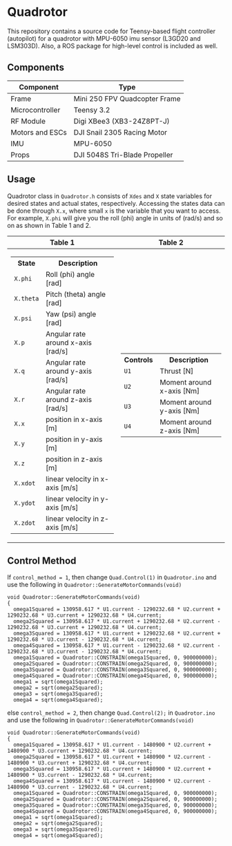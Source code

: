 # Quadrotor 
This repository contains a source code for Teensy-based flight controller (autopilot) for a quadrotor with MPU-6050 imu sensor (L3GD20 and LSM303D). Also, a ROS package for high-level control is included as well. 

## Components
| Component | Type |
| --- | --- |
| Frame | Mini 250 FPV Quadcopter Frame |
| Microcontroller | Teensy 3.2 |
| RF Module | Digi XBee3 (XB3-24Z8PT-J) |
| Motors and ESCs | DJI Snail 2305 Racing Motor |
| IMU | MPU-6050 |
| Props | DJI 5048S Tri-Blade Propeller |

## Usage
Quadrotor class in `Quadrotor.h` consists of `Xdes` and `X` state variables for desired states and actual states, respectively. Accessing the states data can be done through `X.x`, where small `x` is the variable that you want to access. For example, `X.phi` will give you the roll (phi) angle in units of (rad/s) and so on as shown in Table 1 and 2.


|Table 1|Table 2|
|--|--|
|<table> <tr><th>State</th><th>Description</th></tr><tr><td>`X.phi`</td><td>Roll (phi) angle [rad]</td></tr> <tr><td>`X.theta`</td><td>Pitch (theta) angle [rad]</td></tr> <tr><td>`X.psi`</td><td>Yaw (psi) angle [rad]</td></tr> <tr><td>`X.p`</td><td>Angular rate around x-axis [rad/s]</td></tr> <tr><td>`X.q`</td><td>Angular rate around y-axis [rad/s]</td></tr> <tr><td>`X.r`</td><td>Angular rate around z-axis [rad/s]</td></tr> <tr><td>`X.x`</td><td>position in x-axis [m]</td></tr> <tr><td>`X.y`</td><td>position in y-axis [m]</td></tr> <tr><td>`X.z`</td><td>position in z-axis [m]</td></tr> <tr><td>`X.xdot`</td><td>linear velocity in x-axis [m/s]</td></tr> <tr><td>`X.ydot`</td><td>linear velocity in y-axis [m/s]</td></tr> <tr><td>`X.zdot`</td><td>linear velocity in z-axis [m/s]</td></tr> </table>| <table> <tr><th>Controls</th><th>Description</th></tr><tr><td>`U1`</td><td>Thrust [N]</td></tr> <tr><td>`U2`</td><td>Moment around x-axis [Nm]</td></tr> <tr><td>`U3`</td><td>Moment around y-axis [Nm]</td></tr> <tr><td>`U4`</td><td>Moment around z-axis [Nm]</td></tr></table>

## Control Method 
If `control_method = 1`, then change `Quad.Control(1)` in `Quadrotor.ino` and use the following in `Quadrotor::GenerateMotorCommands(void)`
```
void Quadrotor::GenerateMotorCommands(void)
{
  omega1Squared = 130958.617 * U1.current - 1290232.68 * U2.current + 1290232.68 * U3.current + 1290232.68 * U4.current;
  omega2Squared = 130958.617 * U1.current + 1290232.68 * U2.current - 1290232.68 * U3.current + 1290232.68 * U4.current;
  omega3Squared = 130958.617 * U1.current + 1290232.68 * U2.current + 1290232.68 * U3.current - 1290232.68 * U4.current;
  omega4Squared = 130958.617 * U1.current - 1290232.68 * U2.current - 1290232.68 * U3.current - 1290232.68 * U4.current;
  omega1Squared = Quadrotor::CONSTRAIN(omega1Squared, 0, 900000000);
  omega2Squared = Quadrotor::CONSTRAIN(omega2Squared, 0, 900000000);
  omega3Squared = Quadrotor::CONSTRAIN(omega3Squared, 0, 900000000);
  omega4Squared = Quadrotor::CONSTRAIN(omega4Squared, 0, 900000000);
  omega1 = sqrt(omega1Squared);
  omega2 = sqrt(omega2Squared);
  omega3 = sqrt(omega3Squared);
  omega4 = sqrt(omega4Squared);
```
else `control_method = 2`, then change `Quad.Control(2);` in `Quadrotor.ino` and use the following in `Quadrotor::GenerateMotorCommands(void)`
```
void Quadrotor::GenerateMotorCommands(void)
{
  omega1Squared = 130958.617 * U1.current - 1480900 * U2.current + 1480900 * U3.current + 1290232.68 * U4.current;
  omega2Squared = 130958.617 * U1.current + 1480900 * U2.current - 1480900 * U3.current + 1290232.68 * U4.current;
  omega3Squared = 130958.617 * U1.current + 1480900 * U2.current + 1480900 * U3.current - 1290232.68 * U4.current;
  omega4Squared = 130958.617 * U1.current - 1480900 * U2.current - 1480900 * U3.current - 1290232.68 * U4.current;
  omega1Squared = Quadrotor::CONSTRAIN(omega1Squared, 0, 900000000);
  omega2Squared = Quadrotor::CONSTRAIN(omega2Squared, 0, 900000000);
  omega3Squared = Quadrotor::CONSTRAIN(omega3Squared, 0, 900000000);
  omega4Squared = Quadrotor::CONSTRAIN(omega4Squared, 0, 900000000);
  omega1 = sqrt(omega1Squared);
  omega2 = sqrt(omega2Squared);
  omega3 = sqrt(omega3Squared);
  omega4 = sqrt(omega4Squared);
```

